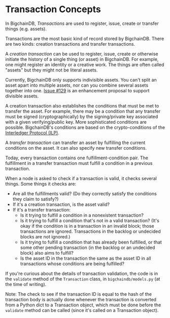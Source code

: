 # Transaction Concepts

In BigchainDB, _Transactions_ are used to register, issue, create or transfer things (e.g. assets).

Transactions are the most basic kind of record stored by BigchainDB. There are two kinds: creation transactions and transfer transactions.

A _creation transaction_ can be used to register, issue, create or otherwise initiate the history of a single thing (or asset) in BigchainDB. For example, one might register an identity or a creative work. The things are often called "assets" but they might not be literal assets.

Currently, BigchainDB only supports indivisible assets. You can't split an asset apart into multiple assets, nor can you combine several assets together into one. [Issue #129](https://github.com/bigchaindb/bigchaindb/issues/129) is an enhancement proposal to support divisible assets.

A creation transaction also establishes the conditions that must be met to transfer the asset. For example, there may be a condition that any transfer must be signed (cryptographically) by the signing/private key associated with a given verifying/public key. More sophisticated conditions are possible. BigchainDB's conditions are based on the crypto-conditions of the [Interledger Protocol (ILP)](https://interledger.org/).

A _transfer transaction_ can transfer an asset by fulfilling the current conditions on the asset. It can also specify new transfer conditions.

Today, every transaction contains one fulfillment-condition pair. The fulfillment in a transfer transaction must fulfill a condition in a previous transaction.

When a node is asked to check if a transaction is valid, it checks several things. Some things it checks are:

* Are all the fulfillments valid? (Do they correctly satisfy the conditions they claim to satisfy?)
* If it's a creation transaction, is the asset valid?
* If it's a transfer transaction:
   * Is it trying to fulfill a condition in a nonexistent transaction?
   * Is it trying to fulfill a condition that's not in a valid transaction? (It's okay if the condition is in a transaction in an invalid block; those transactions are ignored. Transactions in the backlog or undecided blocks are not ignored.)
   * Is it trying to fulfill a condition that has already been fulfilled, or that some other pending transaction (in the backlog or an undecided block) also aims to fulfill?
   * Is the asset ID in the transaction the same as the asset ID in all transactions whose conditions are being fulfilled?

If you're curious about the details of transaction validation, the code is in the `validate` method of the `Transaction` class, in `bigchaindb/models.py` (at the time of writing).

Note: The check to see if the transaction ID is equal to the hash of the transaction body is actually done whenever the transaction is converted from a Python dict to a Transaction object, which must be done before the `validate` method can be called (since it's called on a Transaction object).
